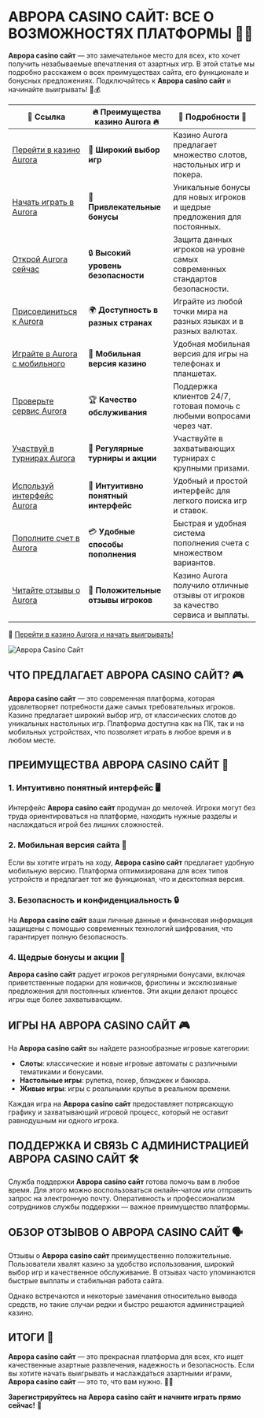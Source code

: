 # АВРОРА CASINO САЙТ: ВСЕ О ВОЗМОЖНОСТЯХ ПЛАТФОРМЫ 🎰🌐

**Аврора casino сайт** — это замечательное место для всех, кто хочет получить незабываемые впечатления от азартных игр. В этой статье мы подробно расскажем о всех преимуществах сайта, его функционале и бонусных предложениях. Подключайтесь к **Аврора casino сайт** и начинайте выигрывать! 🌟💰

| 🔗 **Ссылка**                                         | 🔥 **Преимущества казино Aurora** 🔥  | 🌟 **Подробности** 🌟 |
|-----------------------------------------------------|-------------------------------------|----------------------|
| [Перейти в казино Aurora](https://10trafic-stat2.com/click/668546556bcc6313411604bd/6766/13032/subaccount) | 🎰 **Широкий выбор игр**           | Казино Aurora предлагает множество слотов, настольных игр и покера. |
| [Начать играть в Aurora](https://10trafic-stat2.com/click/668546556bcc6313411604bd/6766/13032/subaccount) | 💸 **Привлекательные бонусы**      | Уникальные бонусы для новых игроков и щедрые предложения для постоянных. |
| [Открой Aurora сейчас](https://10trafic-stat2.com/click/668546556bcc6313411604bd/6766/13032/subaccount) | 🔒 **Высокий уровень безопасности** | Защита данных игроков на уровне самых современных стандартов безопасности. |
| [Присоединиться к Aurora](https://10trafic-stat2.com/click/668546556bcc6313411604bd/6766/13032/subaccount) | 🌍 **Доступность в разных странах** | Играйте из любой точки мира на разных языках и в разных валютах. |
| [Играйте в Aurora с мобильного](https://10trafic-stat2.com/click/668546556bcc6313411604bd/6766/13032/subaccount) | 📱 **Мобильная версия казино**    | Удобная мобильная версия для игры на телефонах и планшетах. |
| [Проверьте сервис Aurora](https://10trafic-stat2.com/click/668546556bcc6313411604bd/6766/13032/subaccount) | 🏆 **Качество обслуживания**      | Поддержка клиентов 24/7, готовая помочь с любыми вопросами через чат. |
| [Участвуй в турнирах Aurora](https://10trafic-stat2.com/click/668546556bcc6313411604bd/6766/13032/subaccount) | 🎉 **Регулярные турниры и акции** | Участвуйте в захватывающих турнирах с крупными призами. |
| [Используй интерфейс Aurora](https://10trafic-stat2.com/click/668546556bcc6313411604bd/6766/13032/subaccount) | 🎯 **Интуитивно понятный интерфейс** | Удобный и простой интерфейс для легкого поиска игр и ставок. |
| [Пополните счет в Aurora](https://10trafic-stat2.com/click/668546556bcc6313411604bd/6766/13032/subaccount) | 💳 **Удобные способы пополнения** | Быстрая и удобная система пополнения счета с множеством вариантов. |
| [Читайте отзывы о Aurora](https://10trafic-stat2.com/click/668546556bcc6313411604bd/6766/13032/subaccount) | 💬 **Положительные отзывы игроков** | Казино Aurora получило отличные отзывы от игроков за качество сервиса и выплаты. |

🔗 [Перейти в казино Aurora и начать выигрывать!](https://10trafic-stat2.com/click/668546556bcc6313411604bd/6766/13032/subaccount)

![Аврора Casino Сайт](https://sun9-55.userapi.com/impf/pvHcDS8RQKOlTEfnzAUtqgme41ybo6x1hJ1hrw/PuPxScH4DZc.jpg?size=1920x768&quality=95&crop=585,0,1300,519&sign=cf0b99c68af82279fa7dc90bfb1fd736&type=cover_group)

## ЧТО ПРЕДЛАГАЕТ АВРОРА CASINO САЙТ? 🎮

**Аврора casino сайт** — это современная платформа, которая удовлетворяет потребности даже самых требовательных игроков. Казино предлагает широкий выбор игр, от классических слотов до уникальных настольных игр. Платформа доступна как на ПК, так и на мобильных устройствах, что позволяет играть в любое время и в любом месте.

## ПРЕИМУЩЕСТВА АВРОРА CASINO САЙТ 🌟

### 1. **Интуитивно понятный интерфейс** 🖥️
Интерфейс **Аврора casino сайт** продуман до мелочей. Игроки могут без труда ориентироваться на платформе, находить нужные разделы и наслаждаться игрой без лишних сложностей.

### 2. **Мобильная версия сайта** 📱
Если вы хотите играть на ходу, **Аврора casino сайт** предлагает удобную мобильную версию. Платформа оптимизирована для всех типов устройств и предлагает тот же функционал, что и десктопная версия.

### 3. **Безопасность и конфиденциальность** 🔒
На **Аврора casino сайт** ваши личные данные и финансовая информация защищены с помощью современных технологий шифрования, что гарантирует полную безопасность.

### 4. **Щедрые бонусы и акции** 🎁
**Аврора casino сайт** радует игроков регулярными бонусами, включая приветственные подарки для новичков, фриспины и эксклюзивные предложения для постоянных клиентов. Эти акции делают процесс игры еще более захватывающим.

## ИГРЫ НА АВРОРА CASINO САЙТ 🎮

На **Аврора casino сайт** вы найдете разнообразные игровые категории:

- **Слоты**: классические и новые игровые автоматы с различными тематиками и бонусами.
- **Настольные игры**: рулетка, покер, блэкджек и баккара.
- **Живые игры**: игры с реальными крупье в реальном времени.

Каждая игра на **Аврора casino сайт** предоставляет потрясающую графику и захватывающий игровой процесс, который не оставит равнодушным ни одного игрока.

## ПОДДЕРЖКА И СВЯЗЬ С АДМИНИСТРАЦИЕЙ АВРОРА CASINO САЙТ 🛠️

Служба поддержки **Аврора casino сайт** готова помочь вам в любое время. Для этого можно воспользоваться онлайн-чатом или отправить запрос на электронную почту. Оперативность и профессионализм сотрудников службы поддержки — важное преимущество платформы.

## ОБЗОР ОТЗЫВОВ О АВРОРА CASINO САЙТ 🗣️

Отзывы о **Аврора casino сайт** преимущественно положительные. Пользователи хвалят казино за удобство использования, широкий выбор игр и качественное обслуживание. В отзывах часто упоминаются быстрые выплаты и стабильная работа сайта.

Однако встречаются и некоторые замечания относительно вывода средств, но такие случаи редки и быстро решаются администрацией казино.

## ИТОГИ 🎉

**Аврора casino сайт** — это прекрасная платформа для всех, кто ищет качественные азартные развлечения, надежность и безопасность. Если вы хотите начать выигрывать и наслаждаться азартными играми, **Аврора casino сайт** — это то, что вам нужно. 🌟🎰

**Зарегистрируйтесь на **Аврора casino сайт** и начните играть прямо сейчас!** 🚀
